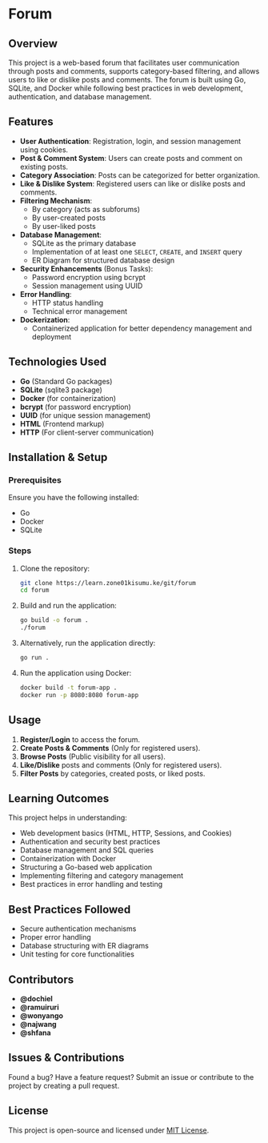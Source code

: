 
# Forum

## Overview
This project is a web-based forum that facilitates user communication through posts and comments, supports category-based filtering, and allows users to like or dislike posts and comments. The forum is built using Go, SQLite, and Docker while following best practices in web development, authentication, and database management.

## Features
- **User Authentication**: Registration, login, and session management using cookies.
- **Post & Comment System**: Users can create posts and comment on existing posts.
- **Category Association**: Posts can be categorized for better organization.
- **Like & Dislike System**: Registered users can like or dislike posts and comments.
- **Filtering Mechanism**:
  - By category (acts as subforums)
  - By user-created posts
  - By user-liked posts
- **Database Management**:
  - SQLite as the primary database
  - Implementation of at least one `SELECT`, `CREATE`, and `INSERT` query
  - ER Diagram for structured database design
- **Security Enhancements** (Bonus Tasks):
  - Password encryption using bcrypt
  - Session management using UUID
- **Error Handling**:
  - HTTP status handling
  - Technical error management
- **Dockerization**:
  - Containerized application for better dependency management and deployment

## Technologies Used
- **Go** (Standard Go packages)
- **SQLite** (sqlite3 package)
- **Docker** (for containerization)
- **bcrypt** (for password encryption)
- **UUID** (for unique session management)
- **HTML** (Frontend markup)
- **HTTP** (For client-server communication)

## Installation & Setup
### Prerequisites
Ensure you have the following installed:
- Go
- Docker
- SQLite

### Steps
1. Clone the repository:
   ```sh
   git clone https://learn.zone01kisumu.ke/git/forum
   cd forum
   ```
2. Build and run the application:
   ```sh
   go build -o forum .
   ./forum
   ```
3. Alternatively, run the application directly:
   ```sh
   go run .
   ```
4. Run the application using Docker:
   ```sh
   docker build -t forum-app .
   docker run -p 8080:8080 forum-app
   ```

## Usage
1. **Register/Login** to access the forum.
2. **Create Posts & Comments** (Only for registered users).
3. **Browse Posts** (Public visibility for all users).
4. **Like/Dislike** posts and comments (Only for registered users).
5. **Filter Posts** by categories, created posts, or liked posts.

## Learning Outcomes
This project helps in understanding:
- Web development basics (HTML, HTTP, Sessions, and Cookies)
- Authentication and security best practices
- Database management and SQL queries
- Containerization with Docker
- Structuring a Go-based web application
- Implementing filtering and category management
- Best practices in error handling and testing


## Best Practices Followed
- Secure authentication mechanisms
- Proper error handling
- Database structuring with ER diagrams
- Unit testing for core functionalities

## Contributors
- **@dochiel**
- **@ramuiruri**
- **@wonyango**
- **@najwang**
- **@shfana**

## Issues & Contributions
Found a bug? Have a feature request? Submit an issue or contribute to the project by creating a pull request.

## License
This project is open-source and licensed under [MIT License](LICENSE).
